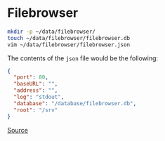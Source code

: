 # Filebrowser

```bash
mkdir -p ~/data/filebrowser/
touch ~/data/filebrowser/filebrowser.db
vim ~/data/filebrowser/filebrowser.json
```

The contents of the `json` file would be the following:
```json
{
  "port": 80,
  "baseURL": "",
  "address": "",
  "log": "stdout",
  "database": "/database/filebrowser.db",
  "root": "/srv"
}
```   
[Source](https://raw.githubusercontent.com/filebrowser/filebrowser/master/docker/root/defaults/settings.json)